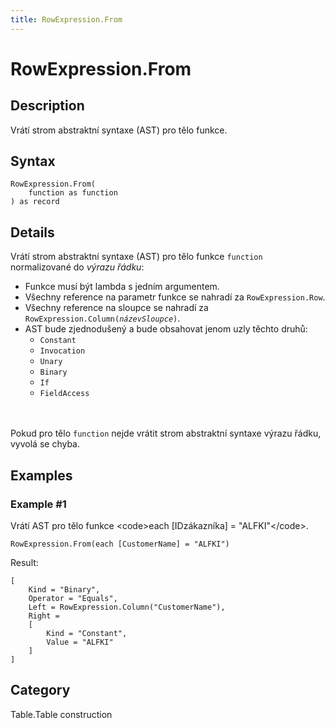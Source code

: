 ```yaml
---
title: RowExpression.From
---
```


# RowExpression.From


## Description

Vrátí strom abstraktní syntaxe (AST) pro tělo funkce.


## Syntax

```powerquery
RowExpression.From(
    function as function
) as record
```


## Details

Vrátí strom abstraktní syntaxe (AST) pro tělo funkce <code>function</code> normalizované do <i>výrazu řádku</i>:<ul>  <li>Funkce musí být lambda s jedním argumentem.</li>  <li>Všechny reference na parametr funkce se nahradí za <code>RowExpression.Row</code>.</li>  <li>Všechny reference na sloupce se nahradí za <code>RowExpression.Column(<i>názevSloupce</i>)</code>.</li>  <li>AST bude zjednodušený a bude obsahovat jenom uzly těchto druhů:    <ul>      <li><code>Constant</code></li>      <li><code>Invocation</code></li>      <li><code>Unary</code></li>      <li><code>Binary</code></li>      <li><code>If</code></li>      <li><code>FieldAccess</code></li>    </ul>  </li></ul><br /><br />Pokud pro tělo <code>function</code> nejde vrátit strom abstraktní syntaxe výrazu řádku, vyvolá se chyba.<br />


## Examples

### Example #1 
Vrátí AST pro tělo funkce &lt;code&gt;each [IDzákazníka] = &#34;ALFKI&#34;&lt;/code&gt;.
```powerquery
RowExpression.From(each [CustomerName] = "ALFKI")
```

Result: 
```powerquery
[
    Kind = "Binary",
    Operator = "Equals",
    Left = RowExpression.Column("CustomerName"),
    Right =
    [
        Kind = "Constant",
        Value = "ALFKI"
    ]
]
```




## Category
Table.Table construction
